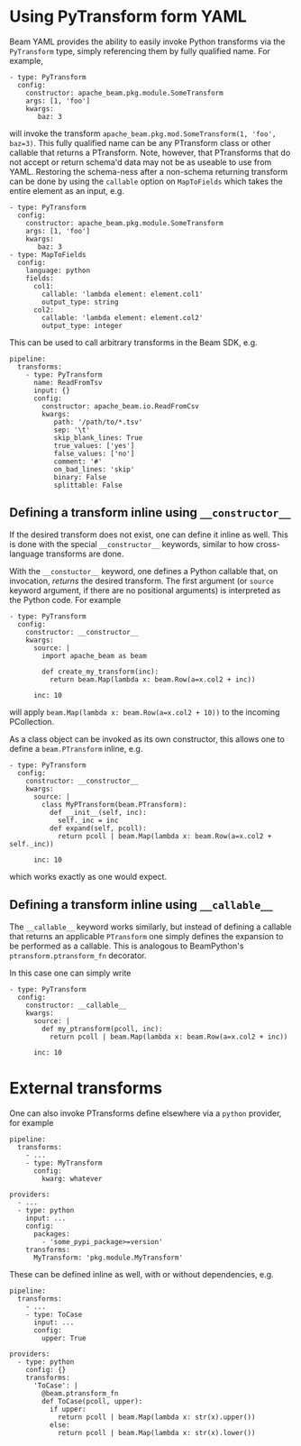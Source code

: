 <!--
    Licensed to the Apache Software Foundation (ASF) under one
    or more contributor license agreements.  See the NOTICE file
    distributed with this work for additional information
    regarding copyright ownership.  The ASF licenses this file
    to you under the Apache License, Version 2.0 (the
    "License"); you may not use this file except in compliance
    with the License.  You may obtain a copy of the License at

      http://www.apache.org/licenses/LICENSE-2.0

    Unless required by applicable law or agreed to in writing,
    software distributed under the License is distributed on an
    "AS IS" BASIS, WITHOUT WARRANTIES OR CONDITIONS OF ANY
    KIND, either express or implied.  See the License for the
    specific language governing permissions and limitations
    under the License.
-->

# Using PyTransform form YAML

Beam YAML provides the ability to easily invoke Python transforms via the
`PyTransform` type, simply referencing them by fully qualified name.
For example,

```
- type: PyTransform
  config:
    constructor: apache_beam.pkg.module.SomeTransform
    args: [1, 'foo']
    kwargs:
       baz: 3
```

will invoke the transform `apache_beam.pkg.mod.SomeTransform(1, 'foo', baz=3)`.
This fully qualified name can be any PTransform class or other callable that
returns a PTransform. Note, however, that PTransforms that do not accept or
return schema'd data may not be as useable to use from YAML.
Restoring the schema-ness after a non-schema returning transform can be done
by using the `callable` option on `MapToFields` which takes the entire element
as an input, e.g.

```
- type: PyTransform
  config:
    constructor: apache_beam.pkg.module.SomeTransform
    args: [1, 'foo']
    kwargs:
       baz: 3
- type: MapToFields
  config:
    language: python
    fields:
      col1:
        callable: 'lambda element: element.col1'
        output_type: string
      col2:
        callable: 'lambda element: element.col2'
        output_type: integer
```

This can be used to call arbitrary transforms in the Beam SDK, e.g.

```
pipeline:
  transforms:
    - type: PyTransform
      name: ReadFromTsv
      input: {}
      config:
        constructor: apache_beam.io.ReadFromCsv
        kwargs:
           path: '/path/to/*.tsv'
           sep: '\t'
           skip_blank_lines: True
           true_values: ['yes']
           false_values: ['no']
           comment: '#'
           on_bad_lines: 'skip'
           binary: False
           splittable: False
```


## Defining a transform inline using `__constructor__`

If the desired transform does not exist, one can define it inline as well.
This is done with the special `__constructor__` keywords,
similar to how cross-language transforms are done.

With the `__constuctor__` keyword, one defines a Python callable that, on
invocation, *returns* the desired transform. The first argument (or `source`
keyword argument, if there are no positional arguments)
is interpreted as the Python code. For example

```
- type: PyTransform
  config:
    constructor: __constructor__
    kwargs:
      source: |
        import apache_beam as beam

        def create_my_transform(inc):
          return beam.Map(lambda x: beam.Row(a=x.col2 + inc))

      inc: 10
```

will apply `beam.Map(lambda x: beam.Row(a=x.col2 + 10))` to the incoming
PCollection.

As a class object can be invoked as its own constructor, this allows one to
define a `beam.PTransform` inline, e.g.

```
- type: PyTransform
  config:
    constructor: __constructor__
    kwargs:
      source: |
        class MyPTransform(beam.PTransform):
          def __init__(self, inc):
            self._inc = inc
          def expand(self, pcoll):
            return pcoll | beam.Map(lambda x: beam.Row(a=x.col2 + self._inc))

      inc: 10
```

which works exactly as one would expect.


## Defining a transform inline using `__callable__`

The `__callable__` keyword works similarly, but instead of defining a
callable that returns an applicable `PTransform` one simply defines the
expansion to be performed as a callable.  This is analogous to BeamPython's
`ptransform.ptransform_fn` decorator.

In this case one can simply write

```
- type: PyTransform
  config:
    constructor: __callable__
    kwargs:
      source: |
        def my_ptransform(pcoll, inc):
          return pcoll | beam.Map(lambda x: beam.Row(a=x.col2 + inc))

      inc: 10
```


# External transforms

One can also invoke PTransforms define elsewhere via a `python` provider,
for example

```
pipeline:
  transforms:
    - ...
    - type: MyTransform
      config:
        kwarg: whatever

providers:
  - ...
  - type: python
    input: ...
    config:
      packages:
        - 'some_pypi_package>=version'
    transforms:
      MyTransform: 'pkg.module.MyTransform'
```

These can be defined inline as well, with or without dependencies, e.g.

```
pipeline:
  transforms:
    - ...
    - type: ToCase
      input: ...
      config:
        upper: True

providers:
  - type: python
    config: {}
    transforms:
      'ToCase': |
        @beam.ptransform_fn
        def ToCase(pcoll, upper):
          if upper:
            return pcoll | beam.Map(lambda x: str(x).upper())
          else:
            return pcoll | beam.Map(lambda x: str(x).lower())
```
